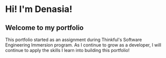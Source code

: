 # Hi! I'm Denasia!

## Welcome to my portfolio

This portfolio started as an assignment during Thinkful's Software Engineering Immersion program. 
As I continue to grow as a developer, I will continue to apply the skills I learn into building this portfolio! 
